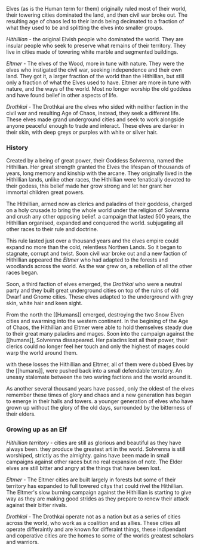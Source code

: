 Elves (as is the Human term for them) originally ruled most of their world, their towering cities dominated the land, and then civil war broke out. The resulting age of chaos led to their lands being decimated to a fraction of what they used to be and splitting the elves into smaller groups.

*Hithillian* - the original Elvish people who dominated the world. They are insular people who seek to preserve what remains of their territory. They live in cities made of towering white marble and segmented buildings. 

*Eltmer* - The elves of the Wood, more in tune with nature. They were the elves who instigated the civil war, seeking independence and their own land. They got it, a larger fraction of the world than the Hithillian, but still only a fraction of what the Elves used to have. Eltmer are more in tune with nature, and the ways of the world. Most no longer worship the old goddess and have found belief in other aspects of life. 

*Drothkai* - The Drothkai are the elves who sided with neither faction in the civil war and resulting Age of Chaos, instead, they seek a different life. These elves made grand underground cities and seek to work alongside anyone peaceful enough to trade and interact. These elves are darker in their skin, with deep greys or purples with white or silver hair.

### History 

Created by a being of great power, their Goddess Solvrenna, named the Hithillian. Her great strength granted the Elves the lifespan of thousands of years, long memory and kinship with the arcane. They originally lived in the Hithillian lands, unlike other races, the Hithillian were fenatically devoted to their godess, this belief made her grow strong and let her grant her immortal children great powers. 

The Hithillian, armed now as clerics and paladins of their goddess, charged on a holy crusade.to bring the whole world under the religion of Solvrenna and crush any other opposing belief. a campaign that lasted 500 years, the Hithillian organised, expanded and conquered the world. subjugating all other races to their rule and doctrine. 

This rule lasted just over a thousand years and the elves empire could expand no more than the cold, relentless Northen Lands. So it began to stagnate, corrupt and twist. Soon civil war broke out and a new faction of Hithillian appeared the *Eltmer* who had adapted to the forests and woodlands across the world. As the war grew on, a rebellion of all the other races began.

Soon, a third faction of elves emerged, the *Drothkai* who were a neutral party and they built great underground cities on top of the ruins of old Dwarf and Gnome cities. These elves adapted to the underground with grey skin, white hair and keen sight. 

From the north the [[Humans]] emerged, destroying the two Snow Elven cities and swarming into the western continent. In the begining of the Age of Chaos, the Hithillian and Eltmer were able to hold themselves steady due to their great many paladins and mages. Soon into the campaign against the [[humans]], Solvrenna dissapeared. Her paladins lost all their power, their clerics could no longer feel her touch and only the highest of mages could warp the world around them. 

with these losses the Hithillian and Eltmer, all of them were dubbed Elves by the [[humans]], were pushed back into a small defendable terratory. An uneasy stalemate between the two waring factions and the world around it. 

As another several thousand years have passed, only the oldest of the elves remember these times of glory and chaos and a new generation has began to emerge in their halls and towers. a younger generation of elves who have grown up without the glory of the old days, surrounded by the bitterness of their elders.

### Growing up as an Elf

*Hithillian territory* - cities are still as glorious and beautiful as they have always been. they produce the greatest art in the world. Solvrenna is still worshiped, strictly as the almighty. gains have been made in small campaigns against other races but no real expansion of note. The Elder elves are still bitter and angry at the things that have been lost.

*Eltmer* - The Eltmer cities are built largely in forests but some of their territory has expanded to full towered citys that could rivel the Hithillian. The Eltmer's slow burning campaign against the Hithillian is starting to give way as they are making good strides as they prepare to renew their attack against their bitter rivals. 

*Drothkai* - The Drothkai operate not as a nation but as a series of cities across the world, who work as a coalition and as allies. These cities all operate differaintly and are known for differaint things, these indipendant and coperative cities are the homes to some of the worlds greatest scholars and warriors.  